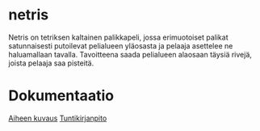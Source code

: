 # netris

Netris on tetriksen kaltainen palikkapeli, jossa erimuotoiset palikat satunnaisesti putoilevat pelialueen yläosasta ja pelaaja asettelee ne  haluamallaan tavalla. Tavoitteena saada pelialueen alaosaan täysiä rivejä, joista pelaaja saa pisteitä.


# Dokumentaatio

[Aiheen kuvaus](Dokumentaatio/aiheenKuvausJaRakenne.md)
[Tuntikirjanpito](Dokumentaatio/tuntikirjanpito.md)
